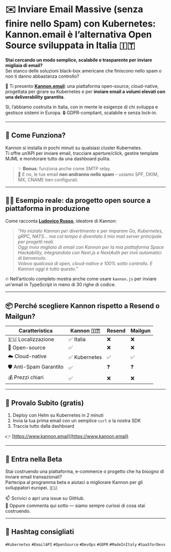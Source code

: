 # ✉️ Inviare Email Massive (senza finire nello Spam) con Kubernetes: Kannon.email è l’alternativa Open Source sviluppata in Italia 🇮🇹

**Stai cercando un modo semplice, scalabile e trasparente per inviare migliaia di email?**  
Sei stanco delle soluzioni black-box americane che finiscono nello spam o non ti danno abbastanza controllo?

📢 Ti presento **[Kannon.email](https://www.kannon.email)**: una piattaforma open-source, cloud-native, progettata per girare su Kubernetes e per **inviare email a volumi elevati con una deliverability garantita**.

Sì, l’abbiamo costruita in Italia, con in mente le esigenze di chi sviluppa e gestisce sistemi in Europa. 🔒 GDPR-compliant, scalabile e senza lock-in.

---

## 🔧 Come Funziona?

Kannon si installa in pochi minuti su qualsiasi cluster Kubernetes.  
Ti offre un’API per inviare email, tracciare aperture/click, gestire template MJML e monitorare tutto da una dashboard pulita.

> ✨ **Bonus**: funziona anche come SMTP relay.  
> 🚫 E no, le tue email **non andranno nello spam** – usiamo SPF, DKIM, MX, CNAME ben configurati.

---

## 🧑‍💻 Esempio reale: da progetto open source a piattaforma in produzione

Come racconta **[Ludovico Russo](https://www.linkedin.com/in/ludovicorusso/)**, ideatore di Kannon:

> _"Ho iniziato Kannon per divertimento e per imparare Go, Kubernetes, gRPC, NATS... ma col tempo è diventato il mio mail server principale per progetti reali.  
> Oggi invio migliaia di email con Kannon per la mia piattaforma Space Hackability, integrandola con Next.js e NextAuth per invii automatici di benvenuto.  
> Volevo qualcosa di open, cloud-native e 100% sotto controllo. E Kannon oggi è tutto questo."_

🔥 Nell’articolo completo mostra anche come usare `kannon.js` per inviare un'email in TypeScript in meno di 30 righe di codice.

---

## 📦 Perché scegliere Kannon rispetto a Resend o Mailgun?

| Caratteristica         | Kannon 🇮🇹   | Resend        | Mailgun       |
|------------------------|--------------|---------------|---------------|
| 🇪🇺 Localizzazione      | ✅ Italia     | ❌             | ❌             |
| 🧠 Open-source          | ✅            | ❌             | ❌             |
| ☁️ Cloud-native         | ✅ Kubernetes | ✅             | ✅             |
| 🛡️ Anti-Spam Garantito | ✅            | ❓             | ❓             |
| 💰 Prezzi chiari        | ✅            | ❌             | ❌             |

---

## 🚀 Provalo Subito (gratis)

1. Deploy con Helm su Kubernetes in 2 minuti  
2. Invia la tua prima email con un semplice `curl` o la nostra SDK  
3. Traccia tutto dalla dashboard

👉 [https://www.kannon.email](https://www.kannon.email)

---

## 🧪 Entra nella Beta

Stai costruendo una piattaforma, e-commerce o progetto che ha bisogno di inviare email transazionali?  
Partecipa al programma beta e aiutaci a migliorare Kannon per gli sviluppatori europei. 🇪🇺

📫 Scrivici o apri una issue su GitHub.  
💬 Oppure commenta qui sotto — siamo sempre curiosi di cosa stai costruendo.

---

## 🔖 Hashtag consigliati

`#Kubernetes` `#EmailAPI` `#OpenSource` `#DevOps` `#GDPR` `#MadeInItaly` `#SaaSforDevs`
